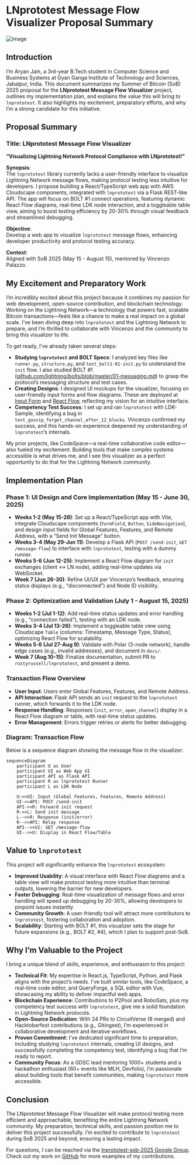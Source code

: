 # LNprototest Message Flow Visualizer Proposal Summary


![image](https://github.com/user-attachments/assets/83449d5f-618b-4723-8bc3-c043ba4cd476)


## Introduction
I’m Aryan Jain, a 3rd-year B.Tech student in Computer Science and Business Systems at Gyan Ganga Institute of Technology and Sciences, Jabalpur, India. This document summarizes my Summer of Bitcoin (SoB) 2025 proposal for the **LNprototest Message Flow Visualizer** project, outlines my implementation plan, and explains the value this will bring to `lnprototest`. It also highlights my excitement, preparatory efforts, and why I’m a strong candidate for this initiative.

## Proposal Summary
### Title: LNprototest Message Flow Visualizer
**“Visualizing Lightning Network Protocol Compliance with LNprototest!”**

**Synopsis**:  
The `lnprototest` library currently lacks a user-friendly interface to visualize Lightning Network message flows, making protocol testing less intuitive for developers. I propose building a React/TypeScript web app with AWS Cloudscape components, integrated with `lnprototest` via a Flask REST-like API. The app will focus on BOLT #1 connect operations, featuring dynamic React Flow diagrams, real-time LDK node interaction, and a toggleable table view, aiming to boost testing efficiency by 20-30% through visual feedback and streamlined debugging.

**Objective**:  
Develop a web app to visualize `lnprototest` message flows, enhancing developer productivity and protocol testing accuracy.

**Context**:  
Aligned with SoB 2025 (May 15 - August 15), mentored by Vincenzo Palazzo.

## My Excitement and Preparatory Work
I’m incredibly excited about this project because it combines my passion for web development, open-source contribution, and blockchain technology. Working on the Lightning Network—a technology that powers fast, scalable Bitcoin transactions—feels like a chance to make a real impact on a global scale. I’ve been diving deep into `lnprototest` and the Lightning Network to prepare, and I’m thrilled to collaborate with Vincenzo and the community to bring this visualizer to life.

To get ready, I’ve already taken several steps:
- **Studying `lnprototest` and BOLT Specs**: I analyzed key files like `runner.py`, `structure.py`, and `test_bolt1-01-init.py` to understand the `init` flow. I also studied BOLT #1 ([github.com/lightning/bolts/blob/master/01-messaging.md](https://github.com/lightning/bolts/blob/master/01-messaging.md)) to grasp the protocol’s messaging structure and test cases.
- **Creating Designs**: I designed UI mockups for the visualizer, focusing on user-friendly input forms and flow diagrams. These are deployed at [Input Form](https://luxury-phoenix-1d9cf3.netlify.app/) and [React Flow](https://legendary-genie-eb01eb.netlify.app/), reflecting my vision for an intuitive interface.
- **Competency Test Success**: I set up and ran `lnprototest` with LDK-Sample, identifying a bug in `test_gossip_forget_channel_after_12_blocks`. Vincenzo confirmed my success, and this hands-on experience deepened my understanding of `lnprototest`’s internals.

My prior projects, like CodeSpace—a real-time collaborative code editor—also fueled my excitement. Building tools that make complex systems accessible is what drives me, and I see this visualizer as a perfect opportunity to do that for the Lightning Network community.

## Implementation Plan
### Phase 1: UI Design and Core Implementation (May 15 - June 30, 2025)
- **Weeks 1-2 (May 15-28)**: Set up a React/TypeScript app with Vite, integrate Cloudscape components (`FormField`, `Button`, `SideNavigation`), and design input fields for Global Features, Features, and Remote Address, with a “Send Init Message” button.
- **Weeks 3-4 (May 29-Jun 11)**: Develop a Flask API (`POST /send-init`, `GET /message-flow`) to interface with `lnprototest`, testing with a dummy runner.
- **Weeks 5-6 (Jun 12-25)**: Implement a React Flow diagram for `init` exchanges (client ↔ LN node), adding real-time updates via WebSocket.
- **Week 7 (Jun 26-30)**: Refine UI/UX per Vincenzo’s feedback, ensuring status displays (e.g., “disconnected”) and Node ID visibility.

### Phase 2: Optimization and Validation (July 1 - August 15, 2025)
- **Weeks 1-2 (Jul 1-12)**: Add real-time status updates and error handling (e.g., “connection failed”), testing with an LDK node.
- **Weeks 3-4 (Jul 13-26)**: Implement a toggleable table view using Cloudscape `Table` (columns: Timestamp, Message Type, Status), optimizing React Flow for scalability.
- **Weeks 5-6 (Jul 27-Aug 9)**: Validate with Polar (3-node network), handle edge cases (e.g., invalid addresses), and document in `docs/`.
- **Week 7 (Aug 10-15)**: Finalize documentation, submit PR to `rustyrussell/lnprototest`, and present a demo.

### Transaction Flow Overview
- **User Input**: Users enter Global Features, Features, and Remote Address.
- **API Interaction**: Flask API sends an `init` request to the `lnprototest` runner, which forwards it to the LDK node.
- **Response Handling**: Responses (`init`, `error`, `open_channel`) display in a React Flow diagram or table, with real-time status updates.
- **Error Management**: Errors trigger retries or alerts for better debugging.

### Diagram: Transaction Flow
Below is a sequence diagram showing the message flow in the visualizer:

```mermaid
sequenceDiagram
    participant U as User
    participant UI as Web App UI
    participant API as Flask API
    participant R as lnprototest Runner
    participant L as LDK Node

    U->>UI: Input (Global Features, Features, Remote Address)
    UI->>API: POST /send-init
    API->>R: Forward init request
    R->>L: Send init message
    L-->>R: Response (init/error)
    R-->>API: Relay response
    API-->>UI: GET /message-flow
    UI-->>U: Display in React Flow/Table
```

## Value to `lnprototest`
This project will significantly enhance the `lnprototest` ecosystem:
- **Improved Usability**: A visual interface with React Flow diagrams and a table view will make protocol testing more intuitive than terminal outputs, lowering the barrier for new developers.
- **Faster Debugging**: Real-time visualization of message flows and error handling will speed up debugging by 20-30%, allowing developers to pinpoint issues instantly.
- **Community Growth**: A user-friendly tool will attract more contributors to `lnprototest`, fostering collaboration and adoption.
- **Scalability**: Starting with BOLT #1, this visualizer sets the stage for future expansions (e.g., BOLT #2, #4), which I plan to support post-SoB.

## Why I’m Valuable to the Project
I bring a unique blend of skills, experience, and enthusiasm to this project:
- **Technical Fit**: My expertise in React.js, TypeScript, Python, and Flask aligns with the project’s needs. I’ve built similar tools, like CodeSpace, a real-time code editor, and QueryForge, a SQL editor with Vue, showcasing my ability to deliver impactful web apps.
- **Blockchain Experience**: Contributions to P2Pool and RoboSats, plus my competency test success with `lnprototest`, give me a solid foundation in Lightning Network protocols.
- **Open-Source Dedication**: With 24 PRs to CircuitVerse (8 merged) and Hacktoberfest contributions (e.g., Gitingest), I’m experienced in collaborative development and iterative workflows.
- **Proven Commitment**: I’ve dedicated significant time to preparation, including studying `lnprototest` internals, creating UI designs, and successfully completing the competency test, identifying a bug that I’m ready to report.
- **Community Focus**: As a GDSC lead mentoring 1000+ students and a hackathon enthusiast (60+ events like MLH, Devfolio), I’m passionate about building tools that benefit communities, making `lnprototest` more accessible.


## Conclusion
The LNprototest Message Flow Visualizer will make protocol testing more efficient and approachable, benefiting the entire Lightning Network community. My preparation, technical skills, and passion position me to deliver this project successfully. I’m excited to contribute to `lnprototest` during SoB 2025 and beyond, ensuring a lasting impact.

For questions, I can be reached via the [lnprototest-sob-2025 Google Group](mailto:lnprototest-sob-2025@googlegroups.com). Check out my work on [GitHub](https://github.com/gitsofaryan) for more examples of my contributions.
